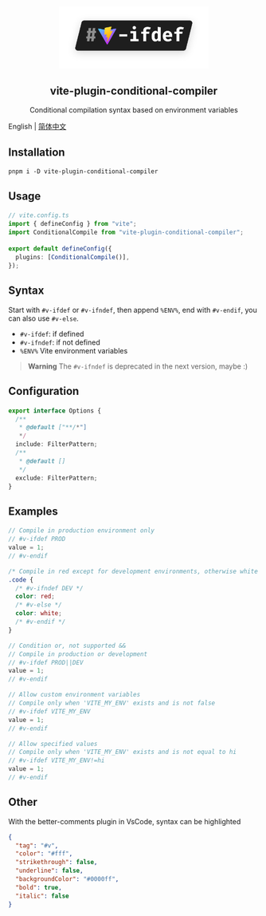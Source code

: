 <p align="center">
  <img width="300" src="./assets/logo.svg" alt="logo of vite-plugin-conditional-compiler repository">
</p>

<h2 align='center'>vite-plugin-conditional-compiler</h2>

<p align="center">Conditional compilation syntax based on environment variables</p>

English | [简体中文](./README.zh-CN.md)

## Installation

```
pnpm i -D vite-plugin-conditional-compiler
```

## Usage

```ts
// vite.config.ts
import { defineConfig } from "vite";
import ConditionalCompile from "vite-plugin-conditional-compiler";

export default defineConfig({
  plugins: [ConditionalCompile()],
});
```

## Syntax

Start with `#v-ifdef` or `#v-ifndef`, then append `%ENV%`, end with `#v-endif`, you can also use `#v-else`.

- `#v-ifdef`: if defined
- `#v-ifndef`: if not defined
- `%ENV%` Vite environment variables

> **Warning**
> The `#v-ifndef` is deprecated in the next version, maybe :)

## Configuration

```ts
export interface Options {
  /**
   * @default ["**/*"]
   */
  include: FilterPattern;
  /**
   * @default []
   */
  exclude: FilterPattern;
}
```

## Examples

```js
// Compile in production environment only
// #v-ifdef PROD
value = 1;
// #v-endif
```

```css
/* Compile in red except for development environments, otherwise white */
.code {
  /* #v-ifndef DEV */
  color: red;
  /* #v-else */
  color: white;
  /* #v-endif */
}
```

```js
// Condition or, not supported &&
// Compile in production or development
// #v-ifdef PROD||DEV
value = 1;
// #v-endif
```

```js
// Allow custom environment variables
// Compile only when 'VITE_MY_ENV' exists and is not false
// #v-ifdef VITE_MY_ENV
value = 1;
// #v-endif
```

```js
// Allow specified values
// Compile only when 'VITE_MY_ENV' exists and is not equal to hi
// #v-ifdef VITE_MY_ENV!=hi
value = 1;
// #v-endif
```

## Other

With the better-comments plugin in VsCode, syntax can be highlighted

```json
{
  "tag": "#v",
  "color": "#fff",
  "strikethrough": false,
  "underline": false,
  "backgroundColor": "#0000ff",
  "bold": true,
  "italic": false
}
```
